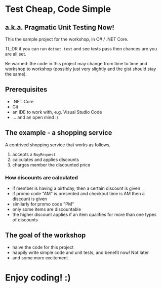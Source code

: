 # Test Cheap, Code Simple
## a.k.a. Pragmatic Unit Testing Now!

This the sample project for the workshop, in C# / .NET Core.

TL;DR if you can run `dotnet test` and see tests pass then chances are you are all set.

Be warned: the code in this project may change from time to time and workshop to workshop (possibly just very slightly and the gist should stay the same).

## Prerequisites
- .NET Core
- Git
- an IDE to work with, e.g. Visual Studio Code
- ... and an open mind :)

## The example - a shopping service
A contrived shopping service that works as follows,

1. accepts a `BuyRequest`
2. calculates and applies discounts
3. charges member the discounted price 

### How discounts are calculated
- if member is having a birthday, then a certain discount is given
- if promo code "AM" is presented and checkout time is AM then a discount is given
- similarly for promo code "PM"
- only some items are discountable
- the higher discount applies if an item qualifies for more than one types of discounts

## The goal of the workshop
* halve the code for this project
* happily write simple code and unit tests, and benefit now! Not later
* and some more excitement 

# Enjoy coding! :)